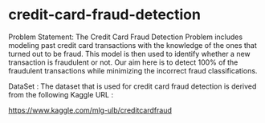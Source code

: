 # credit-card-fraud-detection
Problem Statement:
The Credit Card Fraud Detection Problem includes modeling past credit card transactions with the knowledge of the ones that turned out to be fraud. This model is then used to identify whether a new transaction is fraudulent or not. Our aim here is to detect 100% of the fraudulent transactions while minimizing the incorrect fraud classifications.

DataSet :
The dataset that is used for credit card fraud detection is derived from the following Kaggle URL :

https://www.kaggle.com/mlg-ulb/creditcardfraud
